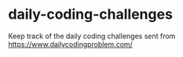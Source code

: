 # daily-coding-challenges
Keep track of the daily coding challenges sent from https://www.dailycodingproblem.com/
